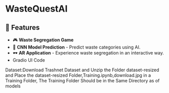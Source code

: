 # WasteQuestAI
## 🚀 Features
- 🎮 **Waste Segregation Game** 
- 🤖 **CNN Model Prediction** - Predict waste categories using AI.
- 🕶️ **AR Application** - Experience waste segregation in an interactive way.
- Gradio UI Code

Dataset:Download Trashnet Dataset and Unzip the Folder dataset-resized and 
Place the dataset-resized Folder,Training.ipynb,download.jpg in a Training Folder,
The Training Folder Should be in the Same Directory as of models
